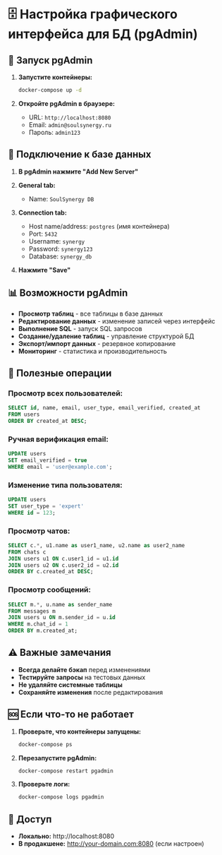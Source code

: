 # 🗄️ Настройка графического интерфейса для БД (pgAdmin)

## 🚀 Запуск pgAdmin

1. **Запустите контейнеры:**
   ```bash
   docker-compose up -d
   ```

2. **Откройте pgAdmin в браузере:**
   - URL: `http://localhost:8080`
   - Email: `admin@soulsynergy.ru`
   - Пароль: `admin123`

## 🔗 Подключение к базе данных

1. **В pgAdmin нажмите "Add New Server"**

2. **General tab:**
   - Name: `SoulSynergy DB`

3. **Connection tab:**
   - Host name/address: `postgres` (имя контейнера)
   - Port: `5432`
   - Username: `synergy`
   - Password: `synergy123`
   - Database: `synergy_db`

4. **Нажмите "Save"**

## 📊 Возможности pgAdmin

- **Просмотр таблиц** - все таблицы в базе данных
- **Редактирование данных** - изменение записей через интерфейс
- **Выполнение SQL** - запуск SQL запросов
- **Создание/удаление таблиц** - управление структурой БД
- **Экспорт/импорт данных** - резервное копирование
- **Мониторинг** - статистика и производительность

## 🔧 Полезные операции

### Просмотр всех пользователей:
```sql
SELECT id, name, email, user_type, email_verified, created_at 
FROM users 
ORDER BY created_at DESC;
```

### Ручная верификация email:
```sql
UPDATE users 
SET email_verified = true 
WHERE email = 'user@example.com';
```

### Изменение типа пользователя:
```sql
UPDATE users 
SET user_type = 'expert' 
WHERE id = 123;
```

### Просмотр чатов:
```sql
SELECT c.*, u1.name as user1_name, u2.name as user2_name
FROM chats c
JOIN users u1 ON c.user1_id = u1.id
JOIN users u2 ON c.user2_id = u2.id
ORDER BY c.created_at DESC;
```

### Просмотр сообщений:
```sql
SELECT m.*, u.name as sender_name
FROM messages m
JOIN users u ON m.sender_id = u.id
WHERE m.chat_id = 1
ORDER BY m.created_at;
```

## ⚠️ Важные замечания

- **Всегда делайте бэкап** перед изменениями
- **Тестируйте запросы** на тестовых данных
- **Не удаляйте системные таблицы**
- **Сохраняйте изменения** после редактирования

## 🆘 Если что-то не работает

1. **Проверьте, что контейнеры запущены:**
   ```bash
   docker-compose ps
   ```

2. **Перезапустите pgAdmin:**
   ```bash
   docker-compose restart pgadmin
   ```

3. **Проверьте логи:**
   ```bash
   docker-compose logs pgadmin
   ```

## 📱 Доступ

- **Локально:** http://localhost:8080
- **В продакшене:** http://your-domain.com:8080 (если настроен)
